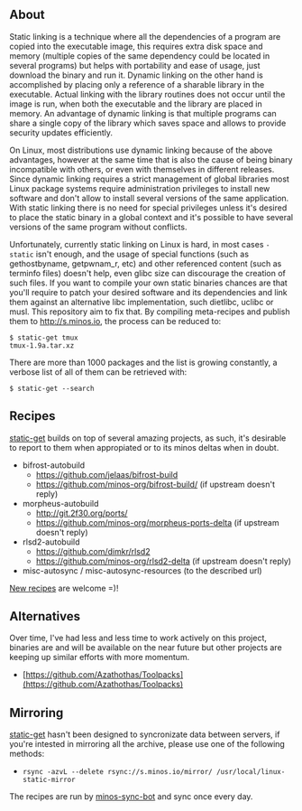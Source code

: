 ## About

Static linking is a technique where all the dependencies of a program are copied into the executable image, this requires extra disk space and memory (multiple copies of the same dependency could be located in several programs) but helps with portability and ease of usage, just download the binary and run it. Dynamic linking on the other hand is accomplished by placing only a reference of a sharable library in the executable. Actual linking with the library routines does not occur until the image is run, when both the executable and the library are placed in memory. An advantage of dynamic linking is that multiple programs can share a single copy of the library which saves space and allows to provide security updates efficiently.

On Linux, most distributions use dynamic linking because of the above advantages, however at the same time that is also the cause of being binary incompatible with others, or even with themselves in different releases. Since dynamic linking requires a strict management of global libraries most Linux package systems require administration privileges to install new software and don't allow to install several versions of the same application. With static linking there is no need for special privileges unless it's desired to place the static binary in a global context and it's possible to have several versions of the same program without conflicts.

Unfortunately, currently static linking on Linux is hard, in most cases `-static` isn't enough, and the usage of special functions (such as gethostbyname, getpwnam_r, etc) and other referenced content (such as terminfo files) doesn't help, even glibc size can discourage the creation of such files. If you want to compile your own static binaries chances are that you'll require to patch your desired software and its dependencies and link them against an alternative libc implementation, such dietlibc, uclibc or musl. This repository aim to fix that. By compiling meta-recipes and publish them to http://s.minos.io, the process can be reduced to:

```
$ static-get tmux
tmux-1.9a.tar.xz
```

There are more than 1000 packages and the list is growing constantly, a verbose list of all of them can be retrieved with:

```
$ static-get --search
```

## Recipes

[static-get](https://github.com/minos-org/minos-static) builds on top of several amazing projects, as such, it's desirable to report to them when appropiated or to its minos deltas when in doubt.

- bifrost-autobuild
  - https://github.com/jelaas/bifrost-build
  - https://github.com/minos-org/bifrost-build/ (if upstream doesn't reply)
- morpheus-autobuild
  - http://git.2f30.org/ports/
  - https://github.com/minos-org/morpheus-ports-delta (if upstream doesn't reply)
- rlsd2-autobuild
  - https://github.com/dimkr/rlsd2
  - https://github.com/minos-org/rlsd2-delta (if upstream doesn't reply)
- misc-autosync / misc-autosync-resources (to the described url)

[New recipes](https://github.com/minos-org/minos-static/wiki/new-recipes#new-package) are welcome =)!

## Alternatives

Over time, I've had less and less time to work actively on this project, binaries are and will be available on the near future but other projects are keeping up similar efforts with more momentum.

- [https://github.com/Azathothas/Toolpacks](https://github.com/Azathothas/Toolpacks)

## Mirroring

[static-get](https://github.com/minos-org/minos-static) hasn't been designed to syncronizate data between servers, if you're intested in mirroring all the archive, please use one of the following methods:

- `rsync -azvL --delete rsync://s.minos.io/mirror/ /usr/local/linux-static-mirror`

The recipes are run by [minos-sync-bot](https://github.com/minos-sync-bot) and sync once every day.
